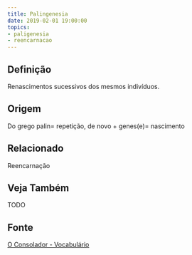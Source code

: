 ```yaml
---
title: Palingenesia
date: 2019-02-01 19:00:00
topics:
- paligenesia
- reencarnacao
---
```


## Definição
Renascimentos sucessivos dos mesmos indivíduos. 

## Origem
Do grego palin= repetição, de novo + genes(e)= nascimento

## Relacionado
Reencarnação

## Veja Também
TODO

## Fonte
[O Consolador - Vocabulário](http://www.oconsolador.com.br/linkfixo/vocabulario/principal.html)
